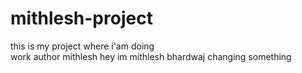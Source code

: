 # mithlesh-project

this is my project where i'am doing <br> work
author mithlesh
hey im mithlesh bhardwaj changing something
